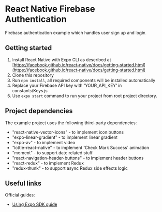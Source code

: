 # React Native Firebase Authentication
Firebase authentication example which handles user sign up and login.

## Getting started

1. Install React Native with Expo CLI as described at [https://facebook.github.io/react-native/docs/getting-started.html](https://facebook.github.io/react-native/docs/getting-started.html)
2. Clone this repository
3. Run `npm install`, all required components will be installed automatically
4. Replace your Firebase API key with 'YOUR_API_KEY' in constants/Keys.js
5. Use `expo start` command to run your project from root project directory.

## Project dependencies

The example project uses the following third-party dependencies:
- "react-native-vector-icons" - to implement icon buttons
- "expo-linear-gradient" - to implement linear gradient
- "expo-av" - to implement video
- "lottie-react-native" - to implement 'Check Mark Success' animation
- "moment" - to support date related stuff
- "react-navigation-header-buttons" - to implement header buttons
- "react-redux" - to implement Redux
- "redux-thunk" - to support async Redux side effects logic

## Useful links
Official guides:
- [Using Expo SDK guide](https://docs.expo.io/versions/latest/)

